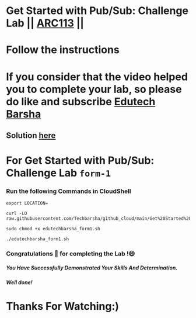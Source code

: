 # Get Started with Pub/Sub: Challenge Lab || [ARC113](https://www.cloudskillsboost.google/focuses/63246?parent=catalog) ||
# Follow the instructions

# If you consider that the video helped you to complete your lab, so please do like and subscribe [Edutech Barsha](https://www.youtube.com/@edutechbarsha)
## Solution  [here](https://youtu.be/@edutechbarsha)

# For Get Started with Pub/Sub: Challenge Lab `form-1`

### Run the following Commands in CloudShell

```
export LOCATION=
```
```
curl -LO raw.githubusercontent.com/Techbarsha/github_cloud/main/Get%20Started%20with%20PubSub%20Challenge%20Lab/edutechbarsha_form1.sh

sudo chmod +x edutechbarsha_form1.sh

./edutechbarsha_form1.sh
```

### Congratulations 🎉 for completing the Lab !😄

##### *You Have Successfully Demonstrated Your Skills And Determination.*

#### *Well done!*

# Thanks For Watching:)
